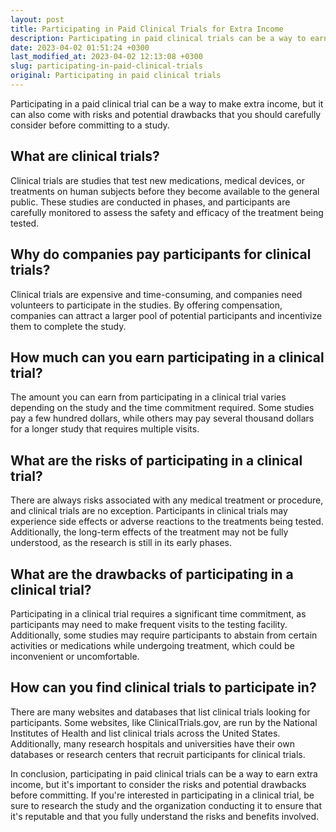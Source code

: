 ```yaml
---
layout: post
title: Participating in Paid Clinical Trials for Extra Income
description: Participating in paid clinical trials can be a way to earn extra income, but it's important to consider the risks and potential drawbacks before committing.
date: 2023-04-02 01:51:24 +0300
last_modified_at: 2023-04-02 12:13:08 +0300
slug: participating-in-paid-clinical-trials
original: Participating in paid clinical trials
---
```

Participating in a paid clinical trial can be a way to make extra income, but it can also come with risks and potential drawbacks that you should carefully consider before committing to a study.

## What are clinical trials?

Clinical trials are studies that test new medications, medical devices, or treatments on human subjects before they become available to the general public. These studies are conducted in phases, and participants are carefully monitored to assess the safety and efficacy of the treatment being tested.

## Why do companies pay participants for clinical trials?

Clinical trials are expensive and time-consuming, and companies need volunteers to participate in the studies. By offering compensation, companies can attract a larger pool of potential participants and incentivize them to complete the study.

## How much can you earn participating in a clinical trial?

The amount you can earn from participating in a clinical trial varies depending on the study and the time commitment required. Some studies pay a few hundred dollars, while others may pay several thousand dollars for a longer study that requires multiple visits.

## What are the risks of participating in a clinical trial?

There are always risks associated with any medical treatment or procedure, and clinical trials are no exception. Participants in clinical trials may experience side effects or adverse reactions to the treatments being tested. Additionally, the long-term effects of the treatment may not be fully understood, as the research is still in its early phases.

## What are the drawbacks of participating in a clinical trial?

Participating in a clinical trial requires a significant time commitment, as participants may need to make frequent visits to the testing facility. Additionally, some studies may require participants to abstain from certain activities or medications while undergoing treatment, which could be inconvenient or uncomfortable.

## How can you find clinical trials to participate in?

There are many websites and databases that list clinical trials looking for participants. Some websites, like ClinicalTrials.gov, are run by the National Institutes of Health and list clinical trials across the United States. Additionally, many research hospitals and universities have their own databases or research centers that recruit participants for clinical trials.

In conclusion, participating in paid clinical trials can be a way to earn extra income, but it's important to consider the risks and potential drawbacks before committing. If you're interested in participating in a clinical trial, be sure to research the study and the organization conducting it to ensure that it's reputable and that you fully understand the risks and benefits involved.